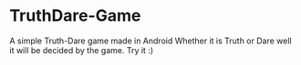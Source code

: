 # TruthDare-Game
A simple Truth-Dare game made in Android
Whether it is Truth or Dare well it will be decided by the game. Try it :)
